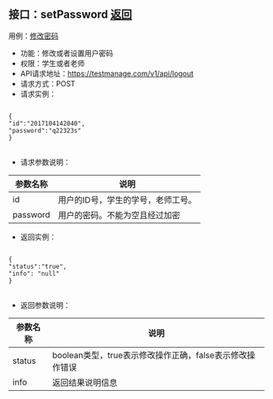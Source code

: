 ## 接口：setPassword   [返回](README.md)
用例：[修改密码](用例/修改密码.md)
- 功能：修改或者设置用户密码
- 权限：学生或者老师
- API请求地址：https://testmanage.com/v1/api/logout
- 请求方式：POST
- 请求实例：
<pre>
<code>
{
"id":"2017104142040",
"password":"q22323s"
}
</code>
</pre>
- 请求参数说明：

|参数名称|说明|
|-------|------|
|id|用户的ID号，学生的学号，老师工号。|
|password|用户的密码。不能为空且经过加密|

- 返回实例：
<pre>
<code>
{
"status":"true",
"info": "null"
}
</code>
</pre>
- 返回参数说明：

|参数名称|说明|
|-------|------|
|status|boolean类型，true表示修改操作正确，false表示修改操作错误|
|info|返回结果说明信息|